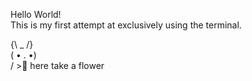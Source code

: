 Hello World!\
This is my first attempt at exclusively using the terminal.

{\ _ /}\
( • . •)\
/ >🌸 here take a flower


